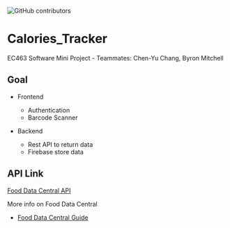 ![GitHub contributors](https://img.shields.io/github/contributors/Chen-Yu-Chang/Calories_Tracker?logo=Github&style=for-the-badge)

# Calories_Tracker

EC463 Software Mini Project - Teammates: Chen-Yu Chang, Byron Mitchell

## Goal

* Frontend
    * Authentication
    * Barcode Scanner

* Backend
    * Rest API to return data
    * Firebase store data

## API Link 

[Food Data Central API](https://api.nal.usda.gov/fdc/v1/foods/search?api_key=DEMO_KEY)

More info on Food Data Central

* [Food Data Central Guide](https://fdc.nal.usda.gov/api-guide.html)

